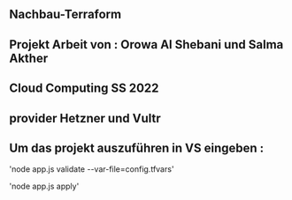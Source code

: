 ## Nachbau-Terraform 
## Projekt Arbeit von : Orowa Al Shebani und Salma Akther 
## Cloud Computing SS 2022
## provider Hetzner und Vultr
## Um das projekt auszuführen in VS eingeben :
'node app.js validate --var-file=config.tfvars'

'node app.js apply'

